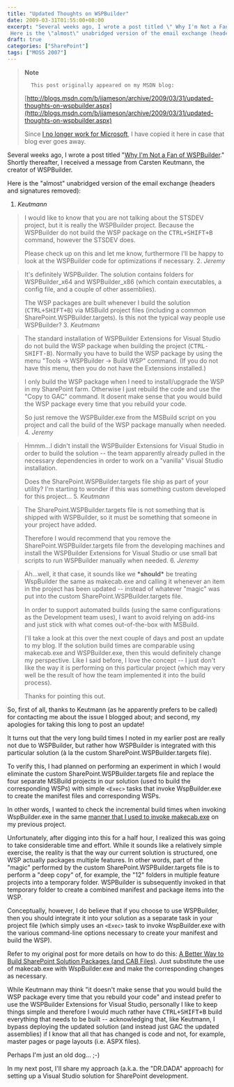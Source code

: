 ```yaml
---
title: "Updated Thoughts on WSPBuilder"
date: 2009-03-31T01:55:00+08:00
excerpt: "Several weeks ago, I wrote a post titled \" Why I'm Not a Fan of WSPBuilder .\" Shortly thereafter, I received a message from Carsten Keutmann, the creator of WSPBuilder. 
 Here is the \"almost\" unabridged version of the email exchange (headers and signatures..."
draft: true
categories: ["SharePoint"]
tags: ["MOSS 2007"]
---
```


> **Note**
>
>       This post originally appeared on my MSDN blog:
>
> [http://blogs.msdn.com/b/jjameson/archive/2009/03/31/updated-thoughts-on-wspbuilder.aspx](http://blogs.msdn.com/b/jjameson/archive/2009/03/31/updated-thoughts-on-wspbuilder.aspx)
>
> Since
> [I no longer work for Microsoft](/blog/jjameson/2011/09/02/last-day-with-microsoft), I have copied it here in case that
> blog ever goes away.

Several weeks ago, I wrote a post titled "[Why
I'm Not a Fan of WSPBuilder](/blog/jjameson/2009/03/06/why-i-m-not-a-fan-of-wspbuilder)." Shortly thereafter, I received a message from
Carsten Keutmann, the creator of WSPBuilder.

Here is the "almost" unabridged version of the email exchange (headers and
signatures removed):

1. <cite>Keutmann</cite>

> I would like to know that you are not talking about the STSDEV project,
> but it is really the WSPBuilder project. Because the WSPBuilder do not
> build the WSP package on the <kbd>CTRL+SHIFT+B</kbd> command, however
> the STSDEV does.
>
> Please check up on this and let me know, furthermore I'll be happy
> to look at the WSPBuilder code for optimizations if necessary.
> 2. <cite>Jeremy</cite>

> It's definitely WSPBuilder. The solution contains folders for WSPBuilder\_x64
> and WSPBuilder\_x86 (which contain executables, a config file, and a
> couple of other assemblies).
>
> The WSP packages are built whenever I build the solution (<kbd>CTRL+SHIFT+B</kbd>)
> via MSBuild project files (including a common SharePoint.WSPBuilder.targets).
> Is this not the typical way people use WSPBuilder?
> 3. <cite>Keutmann</cite>

> The standard installation of WSPBuilder Extensions for Visual Studio
> do not build the WSP package when building the project (<kbd>CTRL-SHIFT-B</kbd>).
> Normally you have to build the WSP package by using the menu "Tools
> -&gt; WSPBuilder -&gt; Build WSP" command. (If you do not have this
> menu, then you do not have the Extensions installed.)
>
> I only build the WSP package when I need to install/upgrade the WSP
> in my SharePoint farm. Otherwise I just rebuild the code and use the
> "Copy to GAC" command. It dosent make sense that you would build the
> WSP package every time that you rebuild your code.
>
> So just remove the WSPBuilder.exe from the MSBuild script on you
> project and call the build of the WSP package manually when needed.
> 4. <cite>Jeremy</cite>

> Hmmm...I didn't install the WSPBuilder Extensions for Visual Studio
> in order to build the solution -- the team apparently already pulled
> in the necessary dependencies in order to work on a "vanilla" Visual
> Studio installation.
>
> Does the SharePoint.WSPBuilder.targets file ship as part of your
> utility? I'm starting to wonder if this was something custom developed
> for this project...
> 5. <cite>Keutmann</cite>

> The SharePoint.WSPBuilder.targets file is not something that is shipped
> with WSPBuilder, so it must be something that someone in your project
> have added.
>
> Therefore I would recommend that you remove the SharePoint.WSPBuilder.targets
> file from the developing machines and install the WSPBuilder Extensions
> for Visual Studio or use small bat scripts to run WSPBuilder manually
> when needed.
> 6. <cite>Jeremy</cite>

> Ah...well, it that case, it sounds like we **\*should\***
> be treating WspBuilder the same as makecab.exe and calling it whenever
> an item in the project has been updated -- instead of whatever "magic"
> was put into the custom SharePoint.WSPBuilder.targets file.
>
> In order to support automated builds (using the same configurations
> as the Development team uses), I want to avoid relying on add-ins and
> just stick with what comes out-of-the-box with MSBuild.
>
> I'll take a look at this over the next couple of days and post an
> update to my blog. If the solution build times are comparable using
> makecab.exe and WSPBuilder.exe, then this would definitely change my
> perspective. Like I said before, I love the concept -- I just don't like
> the way it is performing on this particular project (which may very
> well be the result of how the team implemented it into the build process).
>
> Thanks for pointing this out.

So, first of all, thanks to Keutmann (as he apparently prefers to be called)
for contacting me about the issue I blogged about; and second, my apologies
for taking this long to post an update!

It turns out that the very long build times I noted in my earlier post are
really not due to WSPBuilder, but rather how WSPBuilder is integrated with this
particular solution (à la the custom SharePoint.WSPBuilder.targets file).

To verify this, I had planned on performing an experiment in which I would
eliminate the custom SharePoint.WSPBuilder.targets file and replace the four
separate MSBuild projects in our solution (used to build the corresponding WSPs)
with simple `<Exec>` tasks that invoke WspBuilder.exe to create
the manifest files and corresponding WSPs.

In other words, I wanted to check the incremental build times when invoking
WspBuilder.exe in the same
[manner that I used to invoke makecab.exe](/blog/jjameson/2008/04/10/a-better-way-to-build-sharepoint-solution-packages-and-cab-files) on my previous project.

Unfortunately, after digging into this for a half hour, I realized this was
going to take considerable time and effort. While it sounds like a relatively
simple exercise, the reality is that the way our current solution is structured,
one WSP actually packages multiple features. In other words, part of the "magic"
performed by the custom SharePoint.WSPBuilder.targets file is to perform a "deep
copy" of, for example, the "12" folders in multiple feature projects into a
temporary folder. WSPBuilder is subsequently invoked in that temporary folder
to create a combined manifest and package items into the WSP.

Conceptually, however, I do believe that if you choose to use WSPBuilder,
then you should integrate it into your solution as a separate task in your project
file (which simply uses an `<Exec>` task to invoke WspBuilder.exe
with the various command-line options necessary to create your manifest and
build the WSP).

Refer to my original post for more details on how to do this:
[A Better Way to Build SharePoint Solution Packages (and CAB Files)](/blog/jjameson/2008/04/10/a-better-way-to-build-sharepoint-solution-packages-and-cab-files). Just
substitute the use of makecab.exe with WspBuilder.exe and make the corresponding
changes as necessary.

While Keutmann may think "it doesn't make sense that you would build the
WSP package every time that you rebuild your code" and instead prefer to use
the WSPBuilder Extensions for Visual Studio, personally I like to keep things
simple and therefore I would much rather have <kbd>CTRL+SHIFT+B</kbd> build
everything that needs to be built -- acknowledging that, like Keutmann, I bypass
deploying the updated solution (and instead just GAC the updated assemblies)
if I know that all that has changed is code and not, for example, master pages
or page layouts (i.e. ASPX files).

Perhaps I'm just an old dog... ;-)

In my next post, I'll share my approach (a.k.a. the "DR.DADA" approach) for
setting up a Visual Studio solution for SharePoint development.

